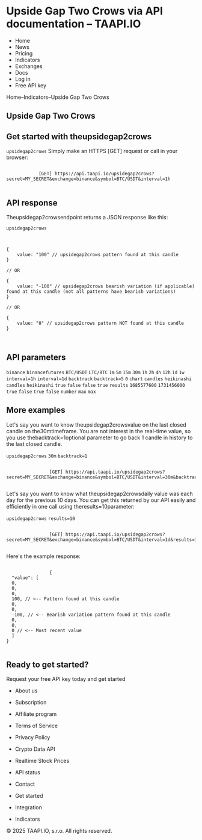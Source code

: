 # Upside Gap Two Crows via API documentation – TAAPI.IO

- Home
- News
- Pricing
- Indicators
- Exchanges
- Docs
- Log in
- Free API key

Home–Indicators–Upside Gap Two Crows


## Upside Gap Two Crows

## Get started with theupsidegap2crows
`upsidegap2crows` Simply make an HTTPS [GET] request or call in your browser:


```

			[GET] https://api.taapi.io/upsidegap2crows?secret=MY_SECRET&exchange=binance&symbol=BTC/USDT&interval=1h
		
```

## API response
Theupsidegap2crowsendpoint returns a JSON response like this:

`upsidegap2crows` 
```

			
{
    value: "100" // upsidegap2crows pattern found at this candle
}
				
// OR

{
    value: "-100" // upsidegap2crows bearish variation (if applicable) found at this candle (not all patterns have bearish variations)
}
				
// OR
				
{
    value: "0" // upsidegap2crows pattern NOT found at this candle
}
			
		
```

## API parameters
`binance` `binancefutures` `BTC/USDT` `LTC/BTC` `1m` `5m` `15m` `30m` `1h` `2h` `4h` `12h` `1d` `1w` `interval=1h` `interval=1d` `backtrack` `backtrack=5` `0` `chart` `candles` `heikinashi` `candles` `heikinashi` `true` `false` `false` `true` `results` `1685577600` `1731456000` `true` `false` `true` `false` `number` `max` `max` 
## More examples
Let's say you want to know theupsidegap2crowsvalue on the last closed candle on the30mtimeframe. You are not interest in the real-time value, so you use thebacktrack=1optional parameter to go back 1 candle in history to the last closed candle.

`upsidegap2crows` `30m` `backtrack=1` 
```

				[GET] https://api.taapi.io/upsidegap2crows?secret=MY_SECRET&exchange=binance&symbol=BTC/USDT&interval=30m&backtrack=1
			
```
Let's say you want to know what theupsidegap2crowsdaily value was each day for the previous 10 days. You can get this returned by our API easily and efficiently in one call using theresults=10parameter:

`upsidegap2crows` `results=10` 
```

				[GET] https://api.taapi.io/upsidegap2crows?secret=MY_SECRET&exchange=binance&symbol=BTC/USDT&interval=1d&results=10
			
```
Here's the example response:


```

				{
  "value": [
  0,
  0,
  0,
  100, // <-- Pattern found at this candle
  0,
  0,
  -100, // <-- Bearish variation pattern found at this candle
  0,
  0,
  0 // <-- Most recent value 
  ]
}
			
```

## Ready to get started?
Request your free API key today and get started

- About us
- Subscription
- Affiliate program
- Terms of Service
- Privacy Policy
- Crypto Data API
- Realtime Stock Prices
- API status
- Contact

- Get started
- Integration
- Indicators

© 2025 TAAPI.IO, s.r.o. All rights reserved.

